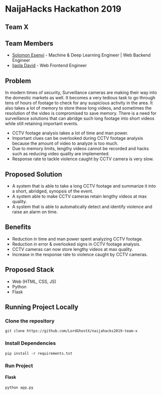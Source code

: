 # NaijaHacks Hackathon 2019

## Team X

## Team Members
* [Solomon Esenyi](https://github.com/LordGhostX) - Machine & Deep Learning Engineer | Web Backend Engineer
* [Ijaola David](https://github.com/Ija24) - Web Frontend Engineer

## Problem
In modern times of security, Surveillance cameras are making their way into the domestic markets as well. It becomes a very tedious task to go through tens of hours of footage to check for any suspicious activity in the area. It also takes a lot of memory to store these long videos, and sometimes the resolution of the video is compromised to save memory. There is a need for surveillance solutions that can abridge such long footage into short videos while still retaining important events.

* CCTV footage analysis takes a lot of time and man power.
* Important clues can be overlooked during CCTV footage analysis because the amount of video to analyze is too much.
* Due to memory limits, lengthy videos cannot be recorded and hacks such as reducing video quality are implemented.
* Response rate to tackle violence caught by CCTV camera is very slow.

## Proposed Solution
* A system that is able to take a long CCTV footage and summarize it into a short, abridged, synopsis of the event.
* A system able to make CCTV cameras retain lengthy videos at max quality.
* A system that is able to automatically detect and identify violence and raise an alarm on time.

## Benefits
* Reduction in time and man power spent analyzing CCTV footage.
* Reduction in error & overlooked signs in CCTV footage analysis.
* CCTV cameras can now store lengthy videos at max quality.
* Increase in the response rate to violence caught by CCTV cameras.

## Proposed Stack
* Web (HTML, CSS, JS)
* Python
* Flask

## Running Project Locally
### Clone the repository
```
git clone https://github.com/LordGhostX/naijahacks2019-team-x
```

### Install Dependencies
```
pip install -r requirements.txt
```

### Run Project
#### Flask
```
python app.py
```
